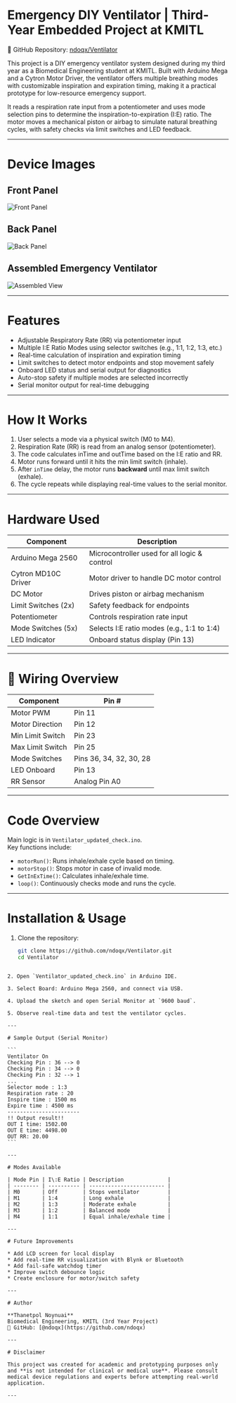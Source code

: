 # Emergency DIY Ventilator | Third-Year Embedded Project at KMITL

🔗 GitHub Repository: [ndoqx/Ventilator](https://github.com/ndoqx/Ventilator)

This project is a DIY emergency ventilator system designed during my third year as a Biomedical Engineering student at KMITL. Built with Arduino Mega and a Cytron Motor Driver, the ventilator offers multiple breathing modes with customizable inspiration and expiration timing, making it a practical prototype for low-resource emergency support.

It reads a respiration rate input from a potentiometer and uses mode selection pins to determine the inspiration-to-expiration (I:E) ratio. The motor moves a mechanical piston or airbag to simulate natural breathing cycles, with safety checks via limit switches and LED feedback.

---

# Device Images

## Front Panel
![Front Panel](front_panel.png)

## Back Panel
![Back Panel](back_panel.png)

## Assembled Emergency Ventilator
![Assembled View](assembled.png)

---

# Features

- Adjustable Respiratory Rate (RR) via potentiometer input
- Multiple I:E Ratio Modes using selector switches (e.g., 1:1, 1:2, 1:3, etc.)
- Real-time calculation of inspiration and expiration timing
- Limit switches to detect motor endpoints and stop movement safely
- Onboard LED status and serial output for diagnostics
- Auto-stop safety if multiple modes are selected incorrectly
- Serial monitor output for real-time debugging

---

# How It Works

1. User selects a mode via a physical switch (M0 to M4).
2. Respiration Rate (RR) is read from an analog sensor (potentiometer).
3. The code calculates inTime and outTime based on the I:E ratio and RR.
4. Motor runs forward until it hits the min limit switch (inhale).
5. After `inTime` delay, the motor runs **backward** until max limit switch (exhale).
6. The cycle repeats while displaying real-time values to the serial monitor.

---

# Hardware Used

| Component             | Description                                  |
|----------------------|----------------------------------------------|
| Arduino Mega 2560     | Microcontroller used for all logic & control |
| Cytron MD10C Driver   | Motor driver to handle DC motor control      |
| DC Motor              | Drives piston or airbag mechanism            |
| Limit Switches (2x)   | Safety feedback for endpoints                |
| Potentiometer         | Controls respiration rate input              |
| Mode Switches (5x)    | Selects I:E ratio modes (e.g., 1:1 to 1:4)   |
| LED Indicator         | Onboard status display (Pin 13)             |

---

# 🧾 Wiring Overview

| Component        | Pin #         |
|------------------|---------------|
| Motor PWM        | Pin 11        |
| Motor Direction  | Pin 12        |
| Min Limit Switch | Pin 23        |
| Max Limit Switch | Pin 25        |
| Mode Switches    | Pins 36, 34, 32, 30, 28 |
| LED Onboard      | Pin 13        |
| RR Sensor        | Analog Pin A0 |

---

# Code Overview

Main logic is in `Ventilator_updated_check.ino`.  
Key functions include:

- `motorRun()`: Runs inhale/exhale cycle based on timing.
- `motorStop()`: Stops motor in case of invalid mode.
- `GetInExTime()`: Calculates inhale/exhale time.
- `loop()`: Continuously checks mode and runs the cycle.

---

# Installation & Usage

1. Clone the repository:
   ```bash
   git clone https://github.com/ndoqx/Ventilator.git
   cd Ventilator
````

2. Open `Ventilator_updated_check.ino` in Arduino IDE.

3. Select Board: Arduino Mega 2560, and connect via USB.

4. Upload the sketch and open Serial Monitor at `9600 baud`.

5. Observe real-time data and test the ventilator cycles.

---

# Sample Output (Serial Monitor)

```
Ventilator On
Checking Pin : 36 --> 0
Checking Pin : 34 --> 0
Checking Pin : 32 --> 1
...
Selector mode : 1:3
Respiration rate : 20
Inspire time : 1500 ms
Expire time : 4500 ms
-----------------------
!! Output result!!
OUT I time: 1502.00
OUT E time: 4498.00
OUT RR: 20.00
```

---

# Modes Available

| Mode Pin | I\:E Ratio | Description              |
| -------- | ---------- | ------------------------ |
| M0       | Off        | Stops ventilator         |
| M1       | 1:4        | Long exhale              |
| M2       | 1:3        | Moderate exhale          |
| M3       | 1:2        | Balanced mode            |
| M4       | 1:1        | Equal inhale/exhale time |

---

# Future Improvements

* Add LCD screen for local display
* Add real-time RR visualization with Blynk or Bluetooth
* Add fail-safe watchdog timer
* Improve switch debounce logic
* Create enclosure for motor/switch safety

---

# Author

**Thanetpol Noynuai**
Biomedical Engineering, KMITL (3rd Year Project)
🔗 GitHub: [@ndoqx](https://github.com/ndoqx)

---

# Disclaimer

This project was created for academic and prototyping purposes only and **is not intended for clinical or medical use**. Please consult medical device regulations and experts before attempting real-world application.

---

